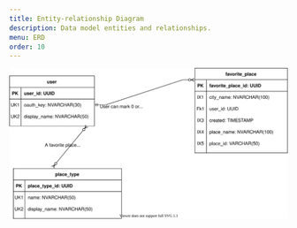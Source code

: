 ```yaml
---
title: Entity-relationship Diagram 
description: Data model entities and relationships.
menu: ERD
order: 10
---
```


[![entity-relationship diagram](images/erd.svg)](pdf/erd.pdf)
